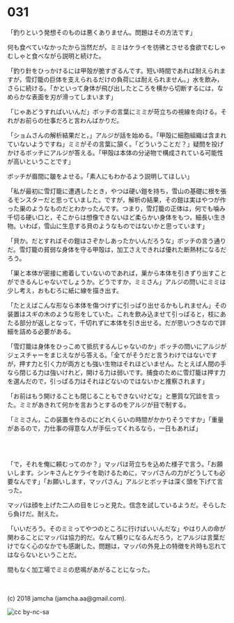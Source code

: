 # 031

「釣りという発想そのものは悪くありません。問題はその方法です」  

何も食べていなかったから当然だが，ミミはケライを彷彿とさせる食欲でむしゃむしゃと食べながら説明と続けた。  

「釣り針をひっかけるには甲殻が脆すぎるんです。短い時間であれば耐えられますが，雪灯籠の巨体を支えられるだけの負荷には耐えられません。」水を飲み，さらに続ける。「かといって身体が飛び出したところを横から切断するには，なめらかな表面を刃が滑ってしまいます」  

「じゃあどうすればいいんだ」ボッチの言葉にミミが苛立ちの視線を向ける。それがお前らの仕事だろと言わんばかりだ。  

「ショムさんの解析結果だと，」アルジが話を始める。「甲殻に細胞組織は含まれていないようですね」ミミがその言葉に頷く。「どういうことだ？」疑問を投げかけるボッチにアルジが答える。「甲殻は本体の分泌物で構成されている可能性が高いということです」  

ボッチが眉間に皺をよせる。「素人にもわかるよう説明してほしい」  

「私が最初に雪灯籠に遭遇したとき，やつは硬い鎧を持ち，雪山の基礎に根を張るモンスターだと思っていました。ですが，解析の結果，その鎧は実はやつが作った巣のようなものだとわかったんです。つまり，雪灯籠の正体は，何でも噛み千切る硬い口と，そこからは想像できないほど柔らかい身体をもつ，細長い生き物。いわば，雪山に生息する貝のようなものではないかと思っています」  

「貝か。だとすればその鎧はさぞかしあったかいんだろうな」ボッチの言う通りだ。雪灯籠の貧弱な身体を守る甲殻は，加工さえできれば優れた断熱材になるだろう。  

「巣と本体が密接に癒着していないのであれば，巣から本体を引きずり出すことができるんじゃないでしょうか。どうですか，ミミさん」アルジの問いにミミは少し考え，おもむろに紙に線を描き出す。  

「たとえばこんな形なら本体を傷つけずに引っぱり出せるかもしれません」その装置はスギの木のような形をしていた。これを飲み込ませて引っぱると，枝にあたる部分が返しとなって，千切れずに本体を引き出せる。だが思いつきなので詳細を詰める必要がある。  

「雪灯籠は身体をひっこめて抵抗するんじゃないのか」ボッチの問いにアルジがジェスチャーをまじえながら答える。「全てがそうだと言うわけではないですが，押す力と引く力が両方とも強い生物はそれほどいません。たとえば人間の手なら閉じる力は強いけれど，開ける力は弱いです。捕食のために雪灯籠は押す力を選んだので，引っぱる力はそれほどないのではないかと推察されます」  

「お前はもう開けることも閉じることもできないけどな」と悪質な冗談を言った。ミミがあきれて何かを言おうとするのをアルジが目で制する。  

「ミミさん，この装置を作るのにどれくらいの時間がかかりそうですか」「重量があるので，力仕事の得意な人が手伝ってくれるなら，一日もあれば」  

<br>  
<br>  

「で，それを俺に頼むってのか？」マッパは苛立ちを込めた様子で言う。「お願いします。シンキさんとケライを助けるために，マッパさんの力がどうしても必要なんです」「お願いします，マッパさん」アルジとボッチは深く頭を下げて言った。  

マッパは顔を上げた二人の目をじっと見た。信念を試しているようだ。そらしたら負けだ。耐えた。  

「いいだろう。そのミミってやつのところに行けばいいんだな」やはり人の命が関わることにマッパは協力的だ。なんて頼りになるんだろう，とアルジは言葉だけでなく心のなかでも感謝した。問題は，マッパの外見上の特徴を片時も忘れてはならないということだ。  

間もなく加工場でミミの悲鳴があがることになった。  

<br>  
<br>  
(c) 2018 jamcha (jamcha.aa@gmail.com).  

![cc by-nc-sa](http://i.creativecommons.org/l/by-nc-sa/4.0/88x31.png)
